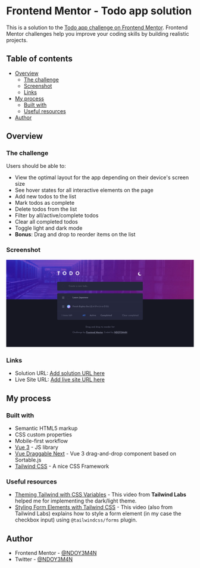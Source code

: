 # Frontend Mentor - Todo app solution

This is a solution to the [Todo app challenge on Frontend Mentor](https://www.frontendmentor.io/challenges/todo-app-Su1_KokOW). Frontend Mentor challenges help you improve your coding skills by building realistic projects.

## Table of contents

- [Overview](#overview)
  - [The challenge](#the-challenge)
  - [Screenshot](#screenshot)
  - [Links](#links)
- [My process](#my-process)
  - [Built with](#built-with)
  - [Useful resources](#useful-resources)
- [Author](#author)

## Overview

### The challenge

Users should be able to:

- View the optimal layout for the app depending on their device's screen size
- See hover states for all interactive elements on the page
- Add new todos to the list
- Mark todos as complete
- Delete todos from the list
- Filter by all/active/complete todos
- Clear all completed todos
- Toggle light and dark mode
- **Bonus**: Drag and drop to reorder items on the list

### Screenshot

![](./screenshot.png)

### Links

- Solution URL: [Add solution URL here](https://your-solution-url.com)
- Live Site URL: [Add live site URL here](https://your-live-site-url.com)

## My process

### Built with

- Semantic HTML5 markup
- CSS custom properties
- Mobile-first workflow
- [Vue 3](https://v3.vuejs.org/) - JS library
- [Vue Draggable Next](https://vue-draggable-next.vercel.app/) - Vue 3 drag-and-drop component based on Sortable.js
- [Tailwind CSS](https://tailwindcss.com/) - A nice CSS Framework

### Useful resources

- [Theming Tailwind with CSS Variables](https://www.youtube.com/watch?v=MAtaT8BZEAo) - This video from **Tailwind Labs** helped me for implementing the dark/light theme.
- [Styling Form Elements with Tailwind CSS](https://www.youtube.com/watch?v=pONeWAzDsQg) - This video (also from Tailwind Labs) explains how to style a form element (in my case the checkbox input) using `@tailwindcss/forms` plugin.

## Author

- Frontend Mentor - [@NDOY3M4N](https://www.frontendmentor.io/profile/NDOY3M4N)
- Twitter - [@NDOY3M4N](https://www.twitter.com/NDOY3M4N)
